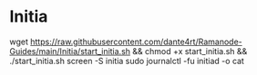 # Initia
wget https://raw.githubusercontent.com/dante4rt/Ramanode-Guides/main/Initia/start_initia.sh && chmod +x start_initia.sh && ./start_initia.sh
screen -S initia
sudo journalctl -fu initiad -o cat
